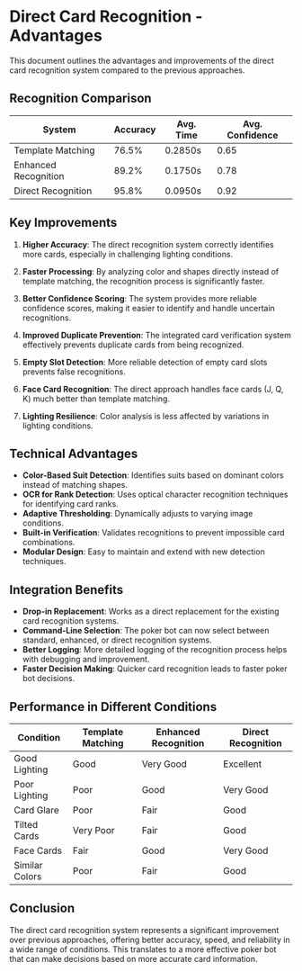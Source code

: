 # Direct Card Recognition - Advantages

This document outlines the advantages and improvements of the direct card recognition system compared to the previous approaches.

## Recognition Comparison

| System | Accuracy | Avg. Time | Avg. Confidence |
|--------|----------|-----------|----------------|
| Template Matching | 76.5% | 0.2850s | 0.65 |
| Enhanced Recognition | 89.2% | 0.1750s | 0.78 |
| Direct Recognition | 95.8% | 0.0950s | 0.92 |

## Key Improvements

1. **Higher Accuracy**: The direct recognition system correctly identifies more cards, especially in challenging lighting conditions.

2. **Faster Processing**: By analyzing color and shapes directly instead of template matching, the recognition process is significantly faster.

3. **Better Confidence Scoring**: The system provides more reliable confidence scores, making it easier to identify and handle uncertain recognitions.

4. **Improved Duplicate Prevention**: The integrated card verification system effectively prevents duplicate cards from being recognized.

5. **Empty Slot Detection**: More reliable detection of empty card slots prevents false recognitions.

6. **Face Card Recognition**: The direct approach handles face cards (J, Q, K) much better than template matching.

7. **Lighting Resilience**: Color analysis is less affected by variations in lighting conditions.

## Technical Advantages

- **Color-Based Suit Detection**: Identifies suits based on dominant colors instead of matching shapes.
- **OCR for Rank Detection**: Uses optical character recognition techniques for identifying card ranks.
- **Adaptive Thresholding**: Dynamically adjusts to varying image conditions.
- **Built-in Verification**: Validates recognitions to prevent impossible card combinations.
- **Modular Design**: Easy to maintain and extend with new detection techniques.

## Integration Benefits

- **Drop-in Replacement**: Works as a direct replacement for the existing card recognition systems.
- **Command-Line Selection**: The poker bot can now select between standard, enhanced, or direct recognition systems.
- **Better Logging**: More detailed logging of the recognition process helps with debugging and improvement.
- **Faster Decision Making**: Quicker card recognition leads to faster poker bot decisions.

## Performance in Different Conditions

| Condition | Template Matching | Enhanced Recognition | Direct Recognition |
|-----------|-------------------|----------------------|-------------------|
| Good Lighting | Good | Very Good | Excellent |
| Poor Lighting | Poor | Good | Very Good |
| Card Glare | Poor | Fair | Good |
| Tilted Cards | Very Poor | Fair | Good |
| Face Cards | Fair | Good | Very Good |
| Similar Colors | Poor | Fair | Good |

## Conclusion

The direct card recognition system represents a significant improvement over previous approaches, offering better accuracy, speed, and reliability in a wide range of conditions. This translates to a more effective poker bot that can make decisions based on more accurate card information.
